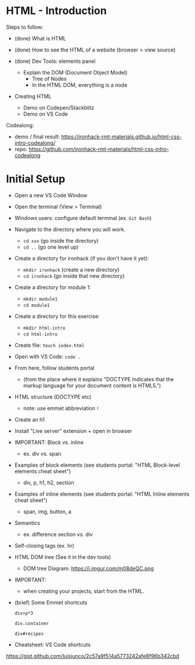 
# HTML - Introduction

<!-- 

Note: very brief (mention just the basics)

-->


Steps to follow:

- (done) What is HTML

- (done) How to see the HTML of a website (browser > view source)

- (done) Dev Tools: elements panel
  - Explain the DOM (Document Object Model)
    - Tree of Nodes
    - In the HTML DOM, everything is a node

- Creating HTML
  - Demo on Codepen/Stackblitz
  - Demo on VS Code


Codealong:
- demo / final result: https://ironhack-rmt-materials.github.io/html-css-intro-codealong/
- repo: https://github.com/ironhack-rmt-materials/html-css-intro-codealong



# Initial Setup

  <!-- @LT: can share the steps below with students -->

  - Open a new VS Code Window

  - Open the terminal (View > Terminal)

  - Windows users: configure default terminal (ex. `Git Bash`)

  - Navigate to the directory where you will work.
    - `cd xxx` (go inside the directory)
    - `cd ..` (go one level up)

  - Create a directory for ironhack (if you don't have it yet): 
    - `mkdir ironhack` (create a new directory)
    - `cd ironhack` (go inside that new directory)

  - Create a directory for module 1:
    - `mkdir module1`
    - `cd module1`

  - Create a directory for this exercise:
    - `mkdir html-intro`
    - `cd html-intro`

  - Create file: `touch index.html`

  - Open with VS Code: `code .`


<!--

@todo:
- create cheatsheet Unix commands
- some examples: see prework

-->


- From here, follow students portal 
  - (from the place where it explains "DOCTYPE Indicates that the markup language for your document content is HTML5.")



- HTML structure (DOCTYPE etc)
  - note: use emmet abbreviation `!`
- Create an h1
- Install "Live server" extension + open in browser
- IMPORTANT: Block vs. inline
  - ex. div vs. span
- Examples of block elements (see students portal: "HTML Block-level elements cheat sheet")
  - div, p, h1, h2, section
- Examples of inline elements (see students portal: "HTML Inline elements cheat sheet") 
  - span, img, button, a
- Semantics 
  - ex. difference section vs. div
- Self-closing tags (ex. hr)
- HTML DOM tree (See it in the dev tools)
  - DOM tree Diagram: https://i.imgur.com/m08deQC.png


- IMPORTANT:
  - when creating your projects, start from the HTML.


- (brief) Some Emmet shortcuts

  ```
  div>p*3

  div.container

  div#recipes
  ```


- Cheatsheet: VS Code shortcuts

https://gist.github.com/luisjunco/2c57a9f514a5773242afe8f96b342cbd

